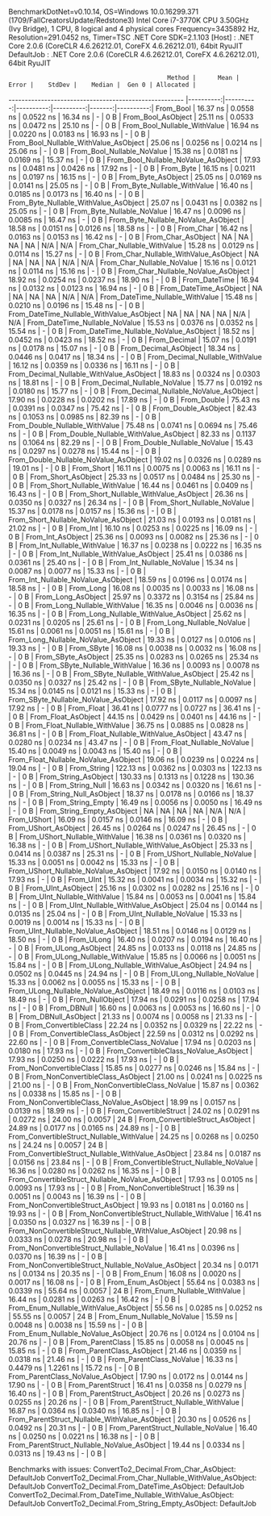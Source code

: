 
BenchmarkDotNet=v0.10.14, OS=Windows 10.0.16299.371 (1709/FallCreatorsUpdate/Redstone3)
Intel Core i7-3770K CPU 3.50GHz (Ivy Bridge), 1 CPU, 8 logical and 4 physical cores
Frequency=3435892 Hz, Resolution=291.0452 ns, Timer=TSC
.NET Core SDK=2.1.103
  [Host]     : .NET Core 2.0.6 (CoreCLR 4.6.26212.01, CoreFX 4.6.26212.01), 64bit RyuJIT
  DefaultJob : .NET Core 2.0.6 (CoreCLR 4.6.26212.01, CoreFX 4.6.26212.01), 64bit RyuJIT


                                                Method |      Mean |     Error |    StdDev |    Median |  Gen 0 | Allocated |
------------------------------------------------------ |----------:|----------:|----------:|----------:|-------:|----------:|
                                             From_Bool |  16.37 ns | 0.0558 ns | 0.0522 ns |  16.34 ns |      - |       0 B |
                                    From_Bool_AsObject |  25.11 ns | 0.0533 ns | 0.0472 ns |  25.10 ns |      - |       0 B |
                          From_Bool_Nullable_WithValue |  16.94 ns | 0.0220 ns | 0.0183 ns |  16.93 ns |      - |       0 B |
                 From_Bool_Nullable_WithValue_AsObject |  25.06 ns | 0.0256 ns | 0.0214 ns |  25.06 ns |      - |       0 B |
                            From_Bool_Nullable_NoValue |  15.38 ns | 0.0181 ns | 0.0169 ns |  15.37 ns |      - |       0 B |
                   From_Bool_Nullable_NoValue_AsObject |  17.93 ns | 0.0481 ns | 0.0426 ns |  17.92 ns |      - |       0 B |
                                             From_Byte |  16.15 ns | 0.0211 ns | 0.0197 ns |  16.15 ns |      - |       0 B |
                                    From_Byte_AsObject |  25.05 ns | 0.0169 ns | 0.0141 ns |  25.05 ns |      - |       0 B |
                          From_Byte_Nullable_WithValue |  16.40 ns | 0.0185 ns | 0.0173 ns |  16.40 ns |      - |       0 B |
                 From_Byte_Nullable_WithValue_AsObject |  25.07 ns | 0.0431 ns | 0.0382 ns |  25.05 ns |      - |       0 B |
                            From_Byte_Nullable_NoValue |  16.47 ns | 0.0096 ns | 0.0085 ns |  16.47 ns |      - |       0 B |
                   From_Byte_Nullable_NoValue_AsObject |  18.58 ns | 0.0151 ns | 0.0126 ns |  18.58 ns |      - |       0 B |
                                             From_Char |  16.42 ns | 0.0163 ns | 0.0153 ns |  16.42 ns |      - |       0 B |
                                    From_Char_AsObject |        NA |        NA |        NA |        NA |    N/A |       N/A |
                          From_Char_Nullable_WithValue |  15.28 ns | 0.0129 ns | 0.0114 ns |  15.27 ns |      - |       0 B |
                 From_Char_Nullable_WithValue_AsObject |        NA |        NA |        NA |        NA |    N/A |       N/A |
                            From_Char_Nullable_NoValue |  15.16 ns | 0.0121 ns | 0.0114 ns |  15.16 ns |      - |       0 B |
                   From_Char_Nullable_NoValue_AsObject |  18.92 ns | 0.0254 ns | 0.0237 ns |  18.90 ns |      - |       0 B |
                                         From_DateTime |  16.94 ns | 0.0132 ns | 0.0123 ns |  16.94 ns |      - |       0 B |
                                From_DateTime_AsObject |        NA |        NA |        NA |        NA |    N/A |       N/A |
                      From_DateTime_Nullable_WithValue |  15.48 ns | 0.0210 ns | 0.0196 ns |  15.48 ns |      - |       0 B |
             From_DateTime_Nullable_WithValue_AsObject |        NA |        NA |        NA |        NA |    N/A |       N/A |
                        From_DateTime_Nullable_NoValue |  15.53 ns | 0.0376 ns | 0.0352 ns |  15.54 ns |      - |       0 B |
               From_DateTime_Nullable_NoValue_AsObject |  18.52 ns | 0.0452 ns | 0.0423 ns |  18.52 ns |      - |       0 B |
                                          From_Decimal |  15.07 ns | 0.0191 ns | 0.0178 ns |  15.07 ns |      - |       0 B |
                                 From_Decimal_AsObject |  18.34 ns | 0.0446 ns | 0.0417 ns |  18.34 ns |      - |       0 B |
                       From_Decimal_Nullable_WithValue |  16.12 ns | 0.0359 ns | 0.0336 ns |  16.11 ns |      - |       0 B |
              From_Decimal_Nullable_WithValue_AsObject |  18.83 ns | 0.0324 ns | 0.0303 ns |  18.81 ns |      - |       0 B |
                         From_Decimal_Nullable_NoValue |  15.77 ns | 0.0192 ns | 0.0180 ns |  15.77 ns |      - |       0 B |
                From_Decimal_Nullable_NoValue_AsObject |  17.90 ns | 0.0228 ns | 0.0202 ns |  17.89 ns |      - |       0 B |
                                           From_Double |  75.43 ns | 0.0391 ns | 0.0347 ns |  75.42 ns |      - |       0 B |
                                  From_Double_AsObject |  82.43 ns | 0.1053 ns | 0.0985 ns |  82.39 ns |      - |       0 B |
                        From_Double_Nullable_WithValue |  75.48 ns | 0.0741 ns | 0.0694 ns |  75.46 ns |      - |       0 B |
               From_Double_Nullable_WithValue_AsObject |  82.33 ns | 0.1137 ns | 0.1064 ns |  82.29 ns |      - |       0 B |
                          From_Double_Nullable_NoValue |  15.43 ns | 0.0297 ns | 0.0278 ns |  15.44 ns |      - |       0 B |
                 From_Double_Nullable_NoValue_AsObject |  19.02 ns | 0.0326 ns | 0.0289 ns |  19.01 ns |      - |       0 B |
                                            From_Short |  16.11 ns | 0.0075 ns | 0.0063 ns |  16.11 ns |      - |       0 B |
                                   From_Short_AsObject |  25.33 ns | 0.0517 ns | 0.0484 ns |  25.30 ns |      - |       0 B |
                         From_Short_Nullable_WithValue |  16.44 ns | 0.0461 ns | 0.0409 ns |  16.43 ns |      - |       0 B |
                From_Short_Nullable_WithValue_AsObject |  26.36 ns | 0.0350 ns | 0.0327 ns |  26.34 ns |      - |       0 B |
                           From_Short_Nullable_NoValue |  15.37 ns | 0.0178 ns | 0.0157 ns |  15.36 ns |      - |       0 B |
                  From_Short_Nullable_NoValue_AsObject |  21.03 ns | 0.0193 ns | 0.0181 ns |  21.02 ns |      - |       0 B |
                                              From_Int |  16.10 ns | 0.0253 ns | 0.0225 ns |  16.09 ns |      - |       0 B |
                                     From_Int_AsObject |  25.36 ns | 0.0093 ns | 0.0082 ns |  25.36 ns |      - |       0 B |
                           From_Int_Nullable_WithValue |  16.37 ns | 0.0238 ns | 0.0222 ns |  16.35 ns |      - |       0 B |
                  From_Int_Nullable_WithValue_AsObject |  25.41 ns | 0.0386 ns | 0.0361 ns |  25.40 ns |      - |       0 B |
                             From_Int_Nullable_NoValue |  15.34 ns | 0.0087 ns | 0.0077 ns |  15.33 ns |      - |       0 B |
                    From_Int_Nullable_NoValue_AsObject |  18.59 ns | 0.0196 ns | 0.0174 ns |  18.58 ns |      - |       0 B |
                                             From_Long |  16.08 ns | 0.0035 ns | 0.0033 ns |  16.08 ns |      - |       0 B |
                                    From_Long_AsObject |  25.97 ns | 0.3372 ns | 0.3154 ns |  25.84 ns |      - |       0 B |
                          From_Long_Nullable_WithValue |  16.35 ns | 0.0046 ns | 0.0036 ns |  16.35 ns |      - |       0 B |
                 From_Long_Nullable_WithValue_AsObject |  25.62 ns | 0.0231 ns | 0.0205 ns |  25.61 ns |      - |       0 B |
                            From_Long_Nullable_NoValue |  15.61 ns | 0.0061 ns | 0.0051 ns |  15.61 ns |      - |       0 B |
                   From_Long_Nullable_NoValue_AsObject |  19.33 ns | 0.0127 ns | 0.0106 ns |  19.33 ns |      - |       0 B |
                                            From_SByte |  16.08 ns | 0.0038 ns | 0.0032 ns |  16.08 ns |      - |       0 B |
                                   From_SByte_AsObject |  25.35 ns | 0.0283 ns | 0.0265 ns |  25.34 ns |      - |       0 B |
                         From_SByte_Nullable_WithValue |  16.36 ns | 0.0093 ns | 0.0078 ns |  16.36 ns |      - |       0 B |
                From_SByte_Nullable_WithValue_AsObject |  25.42 ns | 0.0350 ns | 0.0327 ns |  25.42 ns |      - |       0 B |
                           From_SByte_Nullable_NoValue |  15.34 ns | 0.0145 ns | 0.0121 ns |  15.33 ns |      - |       0 B |
                  From_SByte_Nullable_NoValue_AsObject |  17.92 ns | 0.0117 ns | 0.0097 ns |  17.92 ns |      - |       0 B |
                                            From_Float |  36.41 ns | 0.0777 ns | 0.0727 ns |  36.41 ns |      - |       0 B |
                                   From_Float_AsObject |  44.15 ns | 0.0429 ns | 0.0401 ns |  44.16 ns |      - |       0 B |
                         From_Float_Nullable_WithValue |  36.75 ns | 0.0885 ns | 0.0828 ns |  36.81 ns |      - |       0 B |
                From_Float_Nullable_WithValue_AsObject |  43.47 ns | 0.0280 ns | 0.0234 ns |  43.47 ns |      - |       0 B |
                           From_Float_Nullable_NoValue |  15.40 ns | 0.0049 ns | 0.0043 ns |  15.40 ns |      - |       0 B |
                  From_Float_Nullable_NoValue_AsObject |  19.06 ns | 0.0239 ns | 0.0224 ns |  19.04 ns |      - |       0 B |
                                           From_String | 122.13 ns | 0.0362 ns | 0.0303 ns | 122.13 ns |      - |       0 B |
                                  From_String_AsObject | 130.33 ns | 0.1313 ns | 0.1228 ns | 130.36 ns |      - |       0 B |
                                      From_String_Null |  16.63 ns | 0.0342 ns | 0.0320 ns |  16.61 ns |      - |       0 B |
                             From_String_Null_AsObject |  18.37 ns | 0.0178 ns | 0.0166 ns |  18.37 ns |      - |       0 B |
                                     From_String_Empty |  16.49 ns | 0.0056 ns | 0.0050 ns |  16.49 ns |      - |       0 B |
                            From_String_Empty_AsObject |        NA |        NA |        NA |        NA |    N/A |       N/A |
                                           From_UShort |  16.09 ns | 0.0157 ns | 0.0146 ns |  16.09 ns |      - |       0 B |
                                  From_UShort_AsObject |  26.45 ns | 0.0264 ns | 0.0247 ns |  26.45 ns |      - |       0 B |
                        From_UShort_Nullable_WithValue |  16.38 ns | 0.0361 ns | 0.0320 ns |  16.38 ns |      - |       0 B |
               From_UShort_Nullable_WithValue_AsObject |  25.33 ns | 0.0414 ns | 0.0387 ns |  25.31 ns |      - |       0 B |
                          From_UShort_Nullable_NoValue |  15.33 ns | 0.0051 ns | 0.0042 ns |  15.33 ns |      - |       0 B |
                 From_UShort_Nullable_NoValue_AsObject |  17.92 ns | 0.0150 ns | 0.0140 ns |  17.93 ns |      - |       0 B |
                                             From_UInt |  15.32 ns | 0.0041 ns | 0.0034 ns |  15.32 ns |      - |       0 B |
                                    From_UInt_AsObject |  25.16 ns | 0.0302 ns | 0.0282 ns |  25.16 ns |      - |       0 B |
                          From_UInt_Nullable_WithValue |  15.84 ns | 0.0053 ns | 0.0041 ns |  15.84 ns |      - |       0 B |
                 From_UInt_Nullable_WithValue_AsObject |  25.04 ns | 0.0144 ns | 0.0135 ns |  25.04 ns |      - |       0 B |
                            From_UInt_Nullable_NoValue |  15.33 ns | 0.0019 ns | 0.0014 ns |  15.33 ns |      - |       0 B |
                   From_UInt_Nullable_NoValue_AsObject |  18.51 ns | 0.0146 ns | 0.0129 ns |  18.50 ns |      - |       0 B |
                                            From_ULong |  16.40 ns | 0.0207 ns | 0.0194 ns |  16.40 ns |      - |       0 B |
                                   From_ULong_AsObject |  24.85 ns | 0.0133 ns | 0.0118 ns |  24.85 ns |      - |       0 B |
                         From_ULong_Nullable_WithValue |  15.85 ns | 0.0066 ns | 0.0051 ns |  15.84 ns |      - |       0 B |
                From_ULong_Nullable_WithValue_AsObject |  24.94 ns | 0.0502 ns | 0.0445 ns |  24.94 ns |      - |       0 B |
                           From_ULong_Nullable_NoValue |  15.33 ns | 0.0062 ns | 0.0055 ns |  15.33 ns |      - |       0 B |
                  From_ULong_Nullable_NoValue_AsObject |  18.49 ns | 0.0116 ns | 0.0103 ns |  18.49 ns |      - |       0 B |
                                       From_NullObject |  17.94 ns | 0.0291 ns | 0.0258 ns |  17.94 ns |      - |       0 B |
                                           From_DBNull |  16.60 ns | 0.0063 ns | 0.0053 ns |  16.60 ns |      - |       0 B |
                                  From_DBNull_AsObject |  21.33 ns | 0.0074 ns | 0.0058 ns |  21.33 ns |      - |       0 B |
                                 From_ConvertibleClass |  22.24 ns | 0.0352 ns | 0.0329 ns |  22.22 ns |      - |       0 B |
                        From_ConvertibleClass_AsObject |  22.59 ns | 0.0312 ns | 0.0292 ns |  22.60 ns |      - |       0 B |
                         From_ConvertibleClass_NoValue |  17.94 ns | 0.0203 ns | 0.0180 ns |  17.93 ns |      - |       0 B |
                From_ConvertibleClass_NoValue_AsObject |  17.93 ns | 0.0250 ns | 0.0222 ns |  17.93 ns |      - |       0 B |
                              From_NonConvertibleClass |  15.85 ns | 0.0277 ns | 0.0246 ns |  15.84 ns |      - |       0 B |
                     From_NonConvertibleClass_AsObject |  21.00 ns | 0.0241 ns | 0.0225 ns |  21.00 ns |      - |       0 B |
                      From_NonConvertibleClass_NoValue |  15.87 ns | 0.0362 ns | 0.0338 ns |  15.85 ns |      - |       0 B |
             From_NonConvertibleClass_NoValue_AsObject |  18.99 ns | 0.0157 ns | 0.0139 ns |  18.99 ns |      - |       0 B |
                                From_ConvertibleStruct |  24.02 ns | 0.0291 ns | 0.0272 ns |  24.00 ns | 0.0057 |      24 B |
                       From_ConvertibleStruct_AsObject |  24.89 ns | 0.0177 ns | 0.0165 ns |  24.89 ns |      - |       0 B |
             From_ConvertibleStruct_Nullable_WithValue |  24.25 ns | 0.0268 ns | 0.0250 ns |  24.24 ns | 0.0057 |      24 B |
    From_ConvertibleStruct_Nullable_WithValue_AsObject |  23.84 ns | 0.0187 ns | 0.0156 ns |  23.84 ns |      - |       0 B |
               From_ConvertibleStruct_Nullable_NoValue |  16.36 ns | 0.0280 ns | 0.0262 ns |  16.35 ns |      - |       0 B |
      From_ConvertibleStruct_Nullable_NoValue_AsObject |  17.93 ns | 0.0105 ns | 0.0093 ns |  17.93 ns |      - |       0 B |
                             From_NonConvertibleStruct |  16.39 ns | 0.0051 ns | 0.0043 ns |  16.39 ns |      - |       0 B |
                    From_NonConvertibleStruct_AsObject |  19.93 ns | 0.0181 ns | 0.0160 ns |  19.93 ns |      - |       0 B |
          From_NonConvertibleStruct_Nullable_WithValue |  16.41 ns | 0.0350 ns | 0.0327 ns |  16.39 ns |      - |       0 B |
 From_NonConvertibleStruct_Nullable_WithValue_AsObject |  20.98 ns | 0.0333 ns | 0.0278 ns |  20.98 ns |      - |       0 B |
            From_NonConvertibleStruct_Nullable_NoValue |  16.41 ns | 0.0396 ns | 0.0370 ns |  16.39 ns |      - |       0 B |
   From_NonConvertibleStruct_Nullable_NoValue_AsObject |  20.34 ns | 0.0171 ns | 0.0134 ns |  20.35 ns |      - |       0 B |
                                             From_Enum |  16.08 ns | 0.0020 ns | 0.0017 ns |  16.08 ns |      - |       0 B |
                                    From_Enum_AsObject |  55.64 ns | 0.0383 ns | 0.0339 ns |  55.64 ns | 0.0057 |      24 B |
                          From_Enum_Nullable_WithValue |  16.44 ns | 0.0281 ns | 0.0263 ns |  16.42 ns |      - |       0 B |
                 From_Enum_Nullable_WithValue_AsObject |  55.56 ns | 0.0285 ns | 0.0252 ns |  55.55 ns | 0.0057 |      24 B |
                            From_Enum_Nullable_NoValue |  15.59 ns | 0.0048 ns | 0.0038 ns |  15.59 ns |      - |       0 B |
                   From_Enum_Nullable_NoValue_AsObject |  20.76 ns | 0.0124 ns | 0.0104 ns |  20.76 ns |      - |       0 B |
                                      From_ParentClass |  15.85 ns | 0.0058 ns | 0.0045 ns |  15.85 ns |      - |       0 B |
                             From_ParentClass_AsObject |  21.46 ns | 0.0359 ns | 0.0318 ns |  21.46 ns |      - |       0 B |
                              From_ParentClass_NoValue |  16.33 ns | 0.4479 ns | 1.2261 ns |  15.72 ns |      - |       0 B |
                     From_ParentClass_NoValue_AsObject |  17.90 ns | 0.0172 ns | 0.0144 ns |  17.90 ns |      - |       0 B |
                                     From_ParentStruct |  16.41 ns | 0.0358 ns | 0.0279 ns |  16.40 ns |      - |       0 B |
                            From_ParentStruct_AsObject |  20.26 ns | 0.0273 ns | 0.0255 ns |  20.26 ns |      - |       0 B |
                  From_ParentStruct_Nullable_WithValue |  16.87 ns | 0.0364 ns | 0.0340 ns |  16.85 ns |      - |       0 B |
         From_ParentStruct_Nullable_WithValue_AsObject |  20.30 ns | 0.0526 ns | 0.0492 ns |  20.31 ns |      - |       0 B |
                    From_ParentStruct_Nullable_NoValue |  16.40 ns | 0.0250 ns | 0.0221 ns |  16.38 ns |      - |       0 B |
           From_ParentStruct_Nullable_NoValue_AsObject |  19.44 ns | 0.0334 ns | 0.0313 ns |  19.43 ns |      - |       0 B |

Benchmarks with issues:
  ConvertTo2_Decimal.From_Char_AsObject: DefaultJob
  ConvertTo2_Decimal.From_Char_Nullable_WithValue_AsObject: DefaultJob
  ConvertTo2_Decimal.From_DateTime_AsObject: DefaultJob
  ConvertTo2_Decimal.From_DateTime_Nullable_WithValue_AsObject: DefaultJob
  ConvertTo2_Decimal.From_String_Empty_AsObject: DefaultJob
